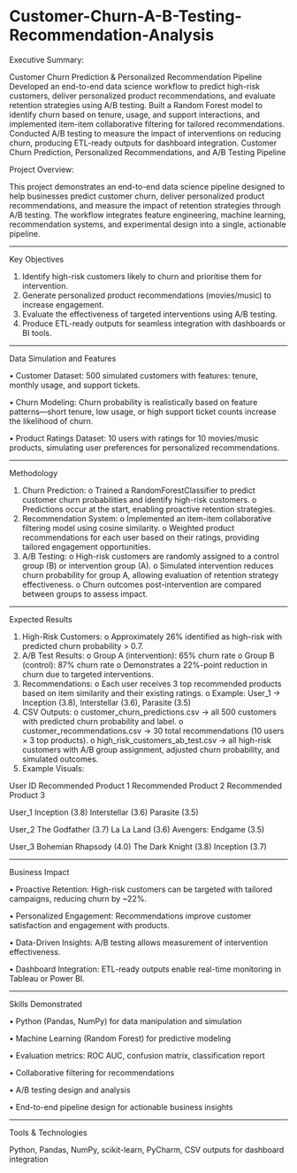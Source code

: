 # Customer-Churn-A-B-Testing-Recommendation-Analysis

Executive Summary: 

Customer Churn Prediction & Personalized Recommendation Pipeline
Developed an end-to-end data science workflow to predict high-risk customers, deliver personalized product recommendations, and evaluate retention strategies using A/B testing. Built a Random Forest model to identify churn based on tenure, usage, and support interactions, and implemented item-item collaborative filtering for tailored recommendations. Conducted A/B testing to measure the impact of interventions on reducing churn, producing ETL-ready outputs for dashboard integration.
Customer Churn Prediction, Personalized Recommendations, and A/B Testing Pipeline

Project Overview:

This project demonstrates an end-to-end data science pipeline designed to help businesses predict customer churn, deliver personalized product recommendations, and measure the impact of retention strategies through A/B testing. The workflow integrates feature engineering, machine learning, recommendation systems, and experimental design into a single, actionable pipeline.
________________________________________
Key Objectives

1.	Identify high-risk customers likely to churn and prioritise them for intervention.
2.	Generate personalized product recommendations (movies/music) to increase engagement.
3.	Evaluate the effectiveness of targeted interventions using A/B testing.
4.	Produce ETL-ready outputs for seamless integration with dashboards or BI tools.
________________________________________
Data Simulation and Features

•	Customer Dataset: 500 simulated customers with features: tenure, monthly usage, and support tickets.

•	Churn Modeling: Churn probability is realistically based on feature patterns—short tenure, low usage, or high support ticket counts increase the likelihood of churn.

•	Product Ratings Dataset: 10 users with ratings for 10 movies/music products, simulating user preferences for personalized recommendations.

________________________________________
Methodology

1.	Churn Prediction:
o	Trained a RandomForestClassifier to predict customer churn probabilities and identify high-risk customers.
o	Predictions occur at the start, enabling proactive retention strategies.
2.	Recommendation System:
o	Implemented an item-item collaborative filtering model using cosine similarity.
o	Weighted product recommendations for each user based on their ratings, providing tailored engagement opportunities.
3.	A/B Testing:
o	High-risk customers are randomly assigned to a control group (B) or intervention group (A).
o	Simulated intervention reduces churn probability for group A, allowing evaluation of retention strategy effectiveness.
o	Churn outcomes post-intervention are compared between groups to assess impact.
________________________________________
Expected Results
1.	High-Risk Customers:
o	Approximately 26% identified as high-risk with predicted churn probability > 0.7.
2.	A/B Test Results:
o	Group A (intervention): 65% churn rate
o	Group B (control): 87% churn rate
o	Demonstrates a 22%-point reduction in churn due to targeted interventions.
3.	Recommendations:
o	Each user receives 3 top recommended products based on item similarity and their existing ratings.
o	Example: User_1 → Inception (3.8), Interstellar (3.6), Parasite (3.5)
4.	CSV Outputs:
o	customer_churn_predictions.csv → all 500 customers with predicted churn probability and label.
o	customer_recommendations.csv → 30 total recommendations (10 users × 3 top products).
o	high_risk_customers_ab_test.csv → all high-risk customers with A/B group assignment, adjusted churn probability, and simulated outcomes.
5.	Example Visuals:
 

User ID	Recommended Product 1	Recommended Product 2	Recommended Product 3

User_1	Inception (3.8)	Interstellar (3.6)	Parasite (3.5)

User_2	The Godfather (3.7)	La La Land (3.6)	Avengers: Endgame (3.5)

User_3	Bohemian Rhapsody (4.0)	The Dark Knight (3.8)	Inception (3.7)


________________________________________
Business Impact

•	Proactive Retention: High-risk customers can be targeted with tailored campaigns, reducing churn by ~22%.

•	Personalized Engagement: Recommendations improve customer satisfaction and engagement with products.

•	Data-Driven Insights: A/B testing allows measurement of intervention effectiveness.

•	Dashboard Integration: ETL-ready outputs enable real-time monitoring in Tableau or Power BI.

________________________________________
Skills Demonstrated

•	Python (Pandas, NumPy) for data manipulation and simulation

•	Machine Learning (Random Forest) for predictive modeling

•	Evaluation metrics: ROC AUC, confusion matrix, classification report

•	Collaborative filtering for recommendations

•	A/B testing design and analysis

•	End-to-end pipeline design for actionable business insights

________________________________________
Tools & Technologies

Python, Pandas, NumPy, scikit-learn, PyCharm, CSV outputs for dashboard integration

